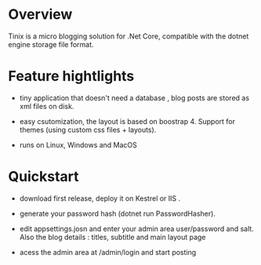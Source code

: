 # Overview
Tinix is a micro blogging solution for .Net Core, compatible with the dotnet engine storage file format. 

# Feature hightlights
- tiny application that doesn't need a database , blog posts are stored as xml files on disk.

- easy csutomization, the layout is based on boostrap 4. Support for themes (using custom css files + layouts).

- runs on Linux, Windows and MacOS


# Quickstart 
- download first release, deploy it on Kestrel or IIS .

- generate your password hash (dotnet run PasswordHasher).

- edit  appsettings.josn and enter your admin area user/password and salt. Also the blog details : titles, subtitle and main layout page

- acess the admin area at /admin/login and start posting 

